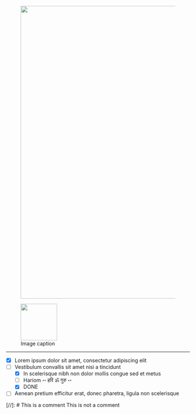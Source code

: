 <figure>
    <img src="https://4.bp.blogspot.com/-tgA9nKQJJ2Q/Vtra_9UwzDI/AAAAAAAANhQ/VmWebFhwBxw/s1600/underconstruction.jpg
" width="800" />
</figure>

<figure>
  <img src="https://dummyimage.com/100x100/eee/aaa" width="100" />
  <figcaption>Image caption</figcaption>
</figure>

-------------
- [x] Lorem ipsum dolor sit amet, consectetur adipiscing elit
- [ ] Vestibulum convallis sit amet nisi a tincidunt
    * [x] In scelerisque nibh non dolor mollis congue sed et metus
    * [ ] Hariom ॰॰ हरि ॐ गुरु ॰॰
    * [x] DONE
- [ ] Aenean pretium efficitur erat, donec pharetra, ligula non scelerisque

[//]: # This is a comment
This is not a comment
